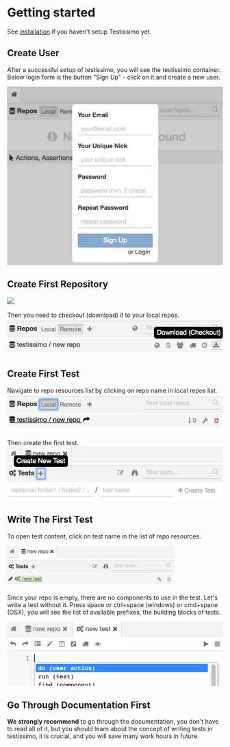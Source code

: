 # Getting started

See [installation](https://testissimo.github.io/#/documentation/installation) if you haven't setup Testissimo yet.

## Create User
After a successful setup of testissimo, you will see the testissimo container. Below login form is the button "Sign Up" - click on it and create a new user.

![](/documentation/images/user_create.png)

## Create First Repository
![](/documentation/repo_create.png)

Then you need to checkout (download) it to your local repos.
![](/documentation/images/repo_create_checkout.png)

## Create First Test
Navigate to repo resources list by clicking on repo name in local repos list.
![](/documentation/images/repo_local.png)

Then create the first test.
![](/documentation/images/test_create.png)

## Write The First Test
To open test content, click on test name in the list of repo resources.

![](/documentation/images/test_created.png)

Since your repo is empty, there are no components to use in the test. Let's write a test without it. Press space or ctrl+space (windows) or cmd+space (OSX), you will see the list of available prefixes, the building blocks of tests.

![](/documentation/images/test_hint.png)

## Go Through Documentation First

**We strongly recommend** to go through the documentation, you don't have to read all of it, but you should learn about the concept of writing tests in testissimo, it is crucial, and you will save many work hours in future.
